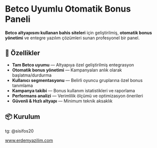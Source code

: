 # Betco Uyumlu Otomatik Bonus Paneli

**Betco altyapısını kullanan bahis siteleri** için geliştirilmiş, **otomatik bonus yönetimi** ve entegre yazılım çözümleri sunan profesyonel bir panel.

## 🚀 Özellikler

- **Tam Betco uyumu** — Altyapıya özel geliştirilmiş entegrasyon
- **Otomatik bonus yönetimi** — Kampanyaları anlık olarak başlatma/durdurma
- **Kullanıcı segmentasyonu** — Belirli oyuncu gruplarına özel bonus tanımlama
- **Kampanya takibi** — Bonus kullanım istatistikleri ve raporlama
- **Performans analizi** — Verimlilik ölçümü ve optimizasyon önerileri
- **Güvenli & Hızlı altyapı** — Minimum teknik aksaklık

## 📦 Kurulum

tg: @sisifos20

www.erdemyazilim.com
